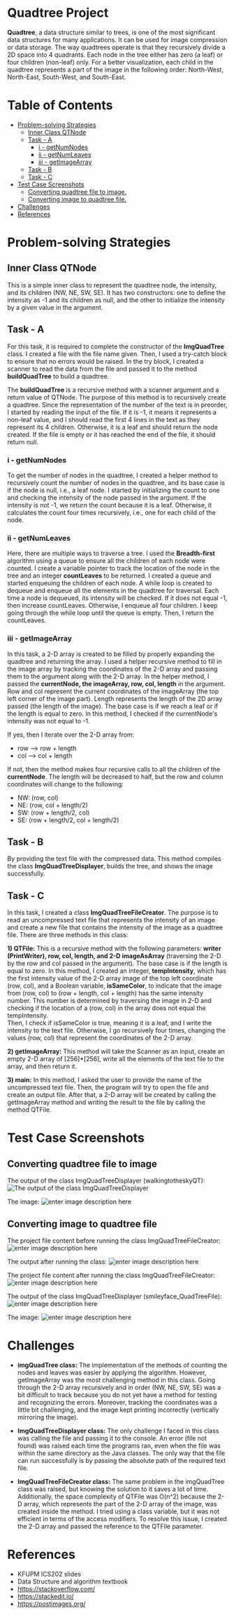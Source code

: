 ﻿

# Quadtree Project

**Quadtree**, a data structure similar to trees, is one of the most significant data structures for many applications. It can be used for image compression or data storage. The way quadtrees operate is that they recursively divide a 2D space into 4 quadrants. Each node in the tree either has zero (a leaf) or four children (non-leaf) only. For a better visualization, each child in the quadtree represents a part of the image in the following order: North-West, North-East, South-West, and South-East.

# Table of Contents

 - [Problem-solving Strategies](#problem-solving-strategies)
 	- [Inner Class QTNode](#inner-class-qtnode)
 	- [Task - A](#task---a)
	 	- [i - getNumNodes](#i---getnumnodes)
	 	- [ii - getNumLeaves](#ii---getnumleaves)
		- [iii - getImageArray](#iii---getimagearray)
 	- [Task - B](#task---b)
 	- [Task - C](#task---c)
 - [Test Case Screenshots](#test-case-screenshots)
 	- [Converting quadtree file to image.](#converting-quadtree-file-to-image)
 	- [Converting image to quadtree file.](#converting-image-to-quadtree-file)
 - [Challenges](#challenges)
 - [References](#references)




# Problem-solving Strategies

## Inner Class QTNode
This is a simple inner class to represent the quadtree node, the intensity, and its children (NW, NE, SW, SE). It has two constructors: one to define the intensity as -1 and its children as null, and the other to initialize the intensity by a given value in the argument.

## Task - A

For this task, it is required to complete the constructor of the **ImgQuadTree** class. I created a file with the file name given. Then, I used a try-catch block to ensure that no errors would be raised. In the try block, I created a scanner to read the data from the file and passed it to the method **buildQuadTree** to build a quadtree.

The **buildQuadTree** is a recursive method with a scanner argument and a return value of QTNode. The purpose of this method is to recursively create a quadtree. Since the representation of the number of the text is in preorder, I started by reading the input of the file. If it is -1, it means it represents a non-leaf value, and I should read the first 4 lines in the text as they represent its 4 children. Otherwise, it is a leaf and should return the node created. If the file is empty or it has reached the end of the file, it should return null.


### i - getNumNodes
To get the number of nodes in the quadtree, I created a helper method to recursively count the number of nodes in the quadtree, and its base case is if the node is null, i.e., a leaf node. I started by initializing the count to one and checking the intensity of the node passed in the argument. If the intensity is not -1, we return the count because it is a leaf. Otherwise, it calculates the count four times recursively, i.e., one for each child of the node.



### ii - getNumLeaves
Here, there are multiple ways to traverse a tree. I used the **Breadth-first** algorithm using a queue to ensure all the children of each node were counted. I create a variable pointer to track the location of the node in the tree and an integer **countLeaves** to be returned. I created a queue and started enqueuing the children of each node. A while loop is created to dequeue and enqueue all the elements in the quadtree for traversal. Each time a node is dequeued, its intensity will be checked. If it does not equal -1, then increase countLeaves. Otherwise, I enqueue all four children. I keep going through the while loop until the queue is empty. Then, I return the countLeaves.


### iii - getImageArray
In this task, a 2-D array is created to be filled by properly expanding the quadtree and returning the array. I used a helper recursive method to fill in the image array by tracking the coordinates of the 2-D array and passing them to the argument along with the 2-D array. In the helper method, I passed the **currentNode, the imageArray, row, col, length** in the argument. Row and col represent the current coordinates of the imageArray (the top left corner of the image part). Length represents the length of the 2D array passed (the length of the image). The base case is if we reach a leaf or if the length is equal to zero. In this method, I checked if the currentNode's intensity was not equal to -1.

If yes, then I iterate over the 2-D array from:
* row --> row + length
* col --> col + length

If not, then the method makes four recursive calls to all the children of the **currentNode**. The length will be decreased to half, but the row and column coordinates will change to the following:
* NW: (row, col)
* NE: (row, col + length/2)
* SW: (row + length/2, col)
* SE: (row + length/2, col + length/2)



## Task - B
By providing the text file with the compressed data. This method compiles the class **ImgQuadTreeDisplayer**, builds the tree, and shows the image successfully.

## Task - C
In this task, I created a class **ImgQuadTreeFileCreator**. The purpose is to read an uncompressed text file that represents the intensity of an image and create a new file that contains the intensity of the image as a quadtree file. There are three methods in this class:

**1) QTFile:**
This is a recursive method with the following parameters: **writer (PrintWriter), row, col, length, and 2-D imageAsArray** (traversing the 2-D by the row and col passed in the argument). The base case is if the length is equal to zero. In this method, I created an integer, **tempIntensity**, which has the first intensity value of the 2-D array image of the top left coordinate (row, col), and a Boolean variable, **isSameColor**, to indicate that the image from (row, col) to (row + length, col + length) has the same intensity number. This number is determined by traversing the image in 2-D and checking if the location of a (row, col) in the array does not equal the tempIntensity.  
Then, I check if isSameColor is true, meaning it is a leaf, and I write the intensity to the text file. Otherwise, I go recursively four times, changing the values (row, col) that represent the coordinates of the 2-D array.

**2) getImageArray:**
This method will take the Scanner as an input, create an empty 2-D array of [256]*[256], write all the elements of the text file to the array, and then return it.

**3) main:**
In this method, I asked the user to provide the name of the uncompressed text file. Then, the program will try to open the file and create an output file. After that, a 2-D array will be created by calling the getImageArray method and writing the result to the file by calling the method QTFile.



# Test Case Screenshots

## Converting quadtree file to image
The output of the class ImgQuadTreeDisplayer (walkingtotheskyQT):
![The output of the class ImgQuadTreeDisplayer](https://i.ibb.co/ZMLCVcS/walking-to-the-sky-image-output.png)

The image:
![enter image description here](https://i.ibb.co/dtR8H9w/walking-to-the-sky-image.png)




## Converting image to quadtree file

The project file content before running the class ImgQuadTreeFileCreator:
![enter image description here](https://i.ibb.co/dmNV459/without-smiley-face-quadtree.png)

The output after running the class:
![enter image description here](https://i.ibb.co/N26VxZq/create-quadtree-file-output.png)

The project file content after running the class ImgQuadTreeFileCreator:
![enter image description here](https://i.ibb.co/ZSGPQ5h/with-smiley-face-quadtree.png)

The output of the class ImgQuadTreeDisplayer (smileyface_QuadTreeFile):
![enter image description here](https://i.ibb.co/6bLSkHD/smiley-face-output.png)

The image:
![enter image description here](https://i.ibb.co/qjsx4vM/smily-face-image.png)



# Challenges

* **imgQuadTree class:**
The implementation of the methods of counting the nodes and leaves was easier by applying the algorithm. However, getImageArray was the most challenging method in this class. Going through the 2-D array recursively and in order (NW, NE, SW, SE) was a bit difficult to track because you do not yet have a method for testing and recognizing the errors. Moreover, tracking the coordinates was a little bit challenging, and the image kept printing incorrectly (vertically mirroring the image).
 
* **ImgQuadTreeDisplayer class:**
The only challenge I faced in this class was calling the file and passing it to the console. An error (file not found) was raised each time the programs ran, even when the file was within the same directory as the Java classes. The only way that the file can run successfully is by passing the absolute path of the required text file.

* **ImgQuadTreeFileCreator class:**
The same problem in the imgQuadTree class was raised, but knowing the solution to it saves a lot of time. Additionally, the space complexity of QTFile was O(n^2) because the 2-D array, which represents the part of the 2-D array of the image, was created inside the method. I tried using a class variable, but it was not efficient in terms of the access modifiers. To resolve this issue, I created the 2-D array and passed the reference to the QTFile parameter.


# References

- KFUPM ICS202 slides
- Data Structure and algorithm textbook
- https://stackoverflow.com/
- https://stackedit.io/
- https://postimages.org/


